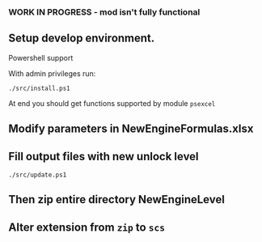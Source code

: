### WORK IN PROGRESS - mod isn't fully functional

## Setup develop environment.

Powershell support

With admin privileges run:

```
./src/install.ps1
```

At end you should get functions supported by module `psexcel`


## Modify parameters in NewEngineFormulas.xlsx

## Fill output files with new unlock level

```
./src/update.ps1
```

## Then zip entire directory NewEngineLevel

## Alter extension from `zip` to `scs`